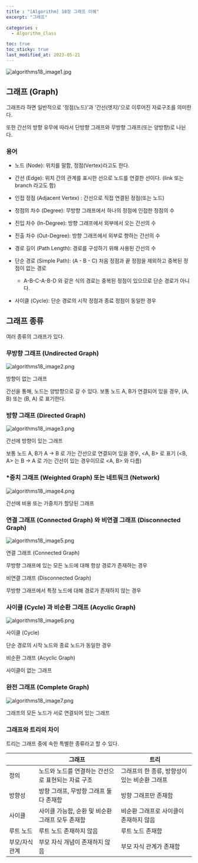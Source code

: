 ```yaml
---
title : "[Algorithm] 18장 그래프 이해"
excerpt: "그래프"

categories :
  - Algorithm_Class

toc: true
toc_sticky: true
last_modified_at: 2023-05-21
---
```


![algorithms18_image1.jpg](/assets/images/algorithms18_image1.jpg?raw=true)

## 그래프 (Graph)

그래프라 하면 일반적으로 '정점(노드)'과 '간선(엣지)'으로 이루어진 자료구조를 의미한다.

또한 간선의 방향 유무에 따라서 단방향 그래프와 무방향 그래프(또는 양방향)로 나뉜다.

### 용어

- 노드 (Node): 위치를 말함, 정점(Vertex)라고도 한다.
- 간선 (Edge): 위치 간의 관계를 표시한 선으로 노드를 연결한 선이다. (link 또는 branch 라고도 함)
- 인접 정점 (Adjacent Vertex) : 간선으로 직접 연결된 정점(또는 노드)

- 정점의 차수 (Degree): 무방향 그래프에서 하나의 정점에 인접한 정점의 수
- 진입 차수 (In-Degree): 방향 그래프에서 외부에서 오는 간선의 수
- 진출 차수 (Out-Degree): 방향 그래프에서 외부로 향하는 간선의 수
- 경로 길이 (Path Length): 경로를 구성하기 위해 사용된 간선의 수
- 단순 경로 (Simple Path): (A - B - C) 처음 정점과 끝 정점을 제외하고 중복된 정점이 없는 경로
    - A-B-C-A-B-D 와 같은 식의 경로는 중복된 정점이 있으므로 단순 경로가 아니다.
- 사이클 (Cycle): 단순 경로의 시작 정점과 종료 정점이 동일한 경우

## 그래프 종류

여러 종류의 그래프가 있다.

### 무방향 그래프 (Undirected Graph)

![algorithms18_image2.png](/assets/images/algorithms18_image2.png?raw=true)

방향이 없는 그래프

간선을 통해, 노드는 양방향으로 갈 수 있다. 보통 노드 A, B가 연결되어 있을 경우, (A, B) 또는 (B, A) 로 표기한다.

### 방향 그래프 (Directed Graph)

![algorithms18_image3.png](/assets/images/algorithms18_image3.png?raw=true)

간선에 방향이 있는 그래프

보통 노드 A, B가 A -> B 로 가는 간선으로 연결되어 있을 경우, <A, B> 로 표기 (<B, A> 는 B -> A 로 가는 간선이 있는 경우이므로 <A, B> 와 다름)

### *중치 그래프 (Weighted Graph) 또는 네트워크 (Network)

![algorithms18_image4.png](/assets/images/algorithms18_image4.png?raw=true)

간선에 비용 또는 가중치가 할당된 그래프

### 연결 그래프 (Connected Graph) 와 비연결 그래프 (Disconnected Graph)

![algorithms18_image5.png](/assets/images/algorithms18_image5.png?raw=true)

연결 그래프 (Connected Graph)

무방향 그래프에 있는 모든 노드에 대해 항상 경로가 존재하는 경우

비연결 그래프 (Disconnected Graph)

무방향 그래프에서 특정 노드에 대해 경로가 존재하지 않는 경우

### 사이클 (Cycle) 과 비순환 그래프 (Acyclic Graph)

![algorithms18_image6.png](/assets/images/algorithms18_image6.png?raw=true)

사이클 (Cycle)

단순 경로의 시작 노드와 종료 노드가 동일한 경우

비순환 그래프 (Acyclic Graph)

사이클이 없는 그래프

### 완전 그래프 (Complete Graph)

![algorithms18_image7.png](/assets/images/algorithms18_image7.png?raw=true)

그래프의 모든 노드가 서로 연결되어 있는 그래프

### 그래프와 트리의 차이

트리는 그래프 중에 속한 특별한 종류라고 할 수 있다.

|  | 그래프 | 트리 |
| --- | --- | --- |
| 정의 | 노드와 노드를 연결하는 간선으로 표현되는 자료 구조 | 그래프의 한 종류, 방향성이 있는 비순환 그래프 |
| 방향성 | 방향 그래프, 무방향 그래프 둘다 존재함 | 방향 그래프만 존재함 |
| 사이클 | 사이클 가능함, 순환 및 비순환 그래프 모두 존재함 | 비순환 그래프로 사이클이 존재하지 않음 |
| 루트 노드 | 루트 노드 존재하지 않음 | 루트 노드 존재함 |
| 부모/자식 관계 | 부모 자식 개념이 존재하지 않음 | 부모 자식 관계가 존재함 |